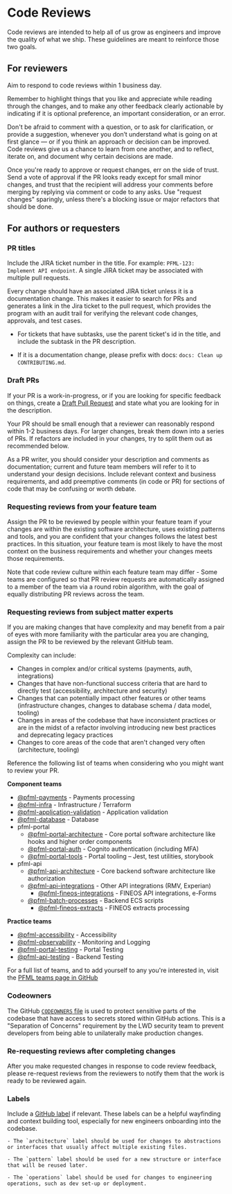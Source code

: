# Code Reviews

Code reviews are intended to help all of us grow as engineers and improve the quality of what we ship.
These guidelines are meant to reinforce those two goals.

## For reviewers

Aim to respond to code reviews within 1 business day.

Remember to highlight things that you like and appreciate while reading through the changes,
and to make any other feedback clearly actionable by indicating if it is optional preference, an important consideration, or an error.

Don't be afraid to comment with a question, or to ask for clarification, or provide a suggestion,
whenever you don’t understand what is going on at first glance — or if you think an approach or decision can be improved.
Code reviews give us a chance to learn from one another, and to reflect, iterate on, and document why certain decisions are made.

Once you're ready to approve or request changes, err on the side of trust.
Send a vote of approval if the PR looks ready except for small minor changes,
and trust that the recipient will address your comments before merging by replying via comment or code to any asks.
Use "request changes" sparingly, unless there's a blocking issue or major refactors that should be done.

## For authors or requesters

### PR titles

Include the JIRA ticket number in the title. For example: `PFML-123: Implement API endpoint`. A single JIRA ticket may be associated with multiple pull requests.

Every change should have an associated JIRA ticket unless it is a documentation change. This makes it easier to search for PRs and generates a link in the Jira ticket to the pull request, which provides the program with an audit trail for verifying the relevant code changes, approvals, and test cases.

  - For tickets that have subtasks, use the parent ticket's id in the title, and include the subtask in the PR description. 

  - If it is a documentation change, please prefix with docs: `docs: Clean up CONTRIBUTING.md`.

### Draft PRs

If your PR is a work-in-progress, or if you are looking for specific feedback on things,
create a [Draft Pull Request](https://help.github.com/en/github/collaborating-with-issues-and-pull-requests/about-pull-requests#draft-pull-requests)
and state what you are looking for in the description.

Your PR should be small enough that a reviewer can reasonably respond within 1-2 business days.
For larger changes, break them down into a series of PRs.
If refactors are included in your changes, try to split them out as recommended below.

As a PR writer, you should consider your description and comments as documentation;
current and future team members will refer to it to understand your design decisions.
Include relevant context and business requirements, and add preemptive comments (in code or PR)
for sections of code that may be confusing or worth debate.

### Requesting reviews from your feature team

Assign the PR to be reviewed by people within your feature team if your changes are within the existing software architecture, uses existing patterns and tools, and you are confident that your changes follows the latest best practices. In this situation, your feature team is most likely to have the most context on the business requirements and whether your changes meets those requirements.

Note that code review culture within each feature team may differ - Some teams are configured so that PR review requests are automatically assigned to a member of the team via a round robin algorithm, with the goal of equally distributing PR reviews across the team.

### Requesting reviews from subject matter experts

If you are making changes that have complexity and may benefit from a pair of eyes with more familiarity with the particular area you are changing, assign the PR to be reviewed by the relevant GitHub team.

Complexity can include:
- Changes in complex and/or critical systems (payments, auth, integrations)
- Changes that have non-functional success criteria that are hard to directly test (accessibility, architecture and security)
- Changes that can potentially impact other features or other teams (infrastructure changes, changes to database schema / data model, tooling)
- Changes in areas of the codebase that have inconsistent practices or are in the midst of a refactor involving introducing new best practices and deprecating legacy practices
- Changes to core areas of the code that aren't changed very often (architecture, tooling)

Reference the following list of teams when considering who you might want to review your PR.

**Component teams**
- [@pfml-payments](https://github.com/orgs/EOLWD/teams/pfml-payments) - Payments processing
- [@pfml-infra](https://github.com/orgs/EOLWD/teams/pfml-infra) - Infrastructure / Terraform
- [@pfml-application-validation](https://github.com/orgs/EOLWD/teams/pfml-application-validation) - Application validation
- [@pfml-database](https://github.com/orgs/EOLWD/teams/pfml-database) - Database
- pfml-portal
  - [@pfml-portal-architecture](https://github.com/orgs/EOLWD/teams/pfml-portal-architecture) - Core portal software architecture like hooks and higher order components
  - [@pfml-portal-auth](https://github.com/orgs/EOLWD/teams/pfml-portal-auth) - Cognito authentication (including MFA)
  - [@pfml-portal-tools](https://github.com/orgs/EOLWD/teams/pfml-portal-tools) - Portal tooling – Jest, test utilities, storybook
- pfml-api
  - [@pfml-api-architecture](https://github.com/orgs/EOLWD/teams/pfml-api-architecture) - Core backend software architecture like authorization
  - [@pfml-api-integrations](https://github.com/orgs/EOLWD/teams/pfml-api-integrations) - Other API integrations (RMV, Experian)
    - [@pfml-fineos-integrations](https://github.com/orgs/EOLWD/teams/pfml-fineos-integrations) - FINEOS API integrations, e-Forms
  - [@pfml-batch-processes](https://github.com/orgs/EOLWD/teams/pfml-batch-processes) - Backend ECS scripts
    - [@pfml-fineos-extracts](https://github.com/orgs/EOLWD/teams/pfml-fineos-extracts) - FINEOS extracts processing

**Practice teams**

- [@pfml-accessibility](https://github.com/orgs/EOLWD/teams/pfml-accessibility) - Accessibility
- [@pfml-observability](https://github.com/orgs/EOLWD/teams/pfml-observability) - Monitoring and Logging
- [@pfml-portal-testing](https://github.com/orgs/EOLWD/teams/pfml-portal-testing) - Portal Testing
- [@pfml-api-testing](https://github.com/orgs/EOLWD/teams/pfml-api-testing) - Backend Testing

For a full list of teams, and to add yourself to any you're interested in, visit the [PFML teams page in GitHub](https://github.com/orgs/EOLWD/teams/pfml/teams)

### Codeowners

The GitHub [`CODEOWNERS` file](../.github/CODEOWNERS) is used to protect sensitive parts of the codebase that have access to secrets stored within GitHub actions. This is a "Separation of Concerns" requirement by the LWD security team to prevent developers from being able to unilaterally make production changes.

### Re-requesting reviews after completing changes

After you make requested changes in response to code review feedback, please re-request reviews from the reviewers to notify them that the work is ready to be reviewed again.

### Labels

Include a [GitHub label](https://github.com/EOLWD/pfml/labels) if relevant.
These labels can be a helpful wayfinding and context building tool, especially for new engineers onboarding into the codebase.

    - The `architecture` label should be used for changes to abstractions or interfaces that usually affect multiple existing files.

    - The `pattern` label should be used for a new structure or interface that will be reused later.

    - The `operations` label should be used for changes to engineering operations, such as dev set-up or deployment.
